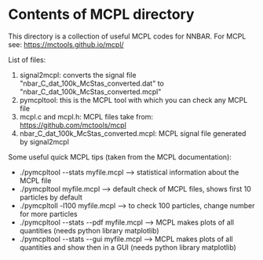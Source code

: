 # Contents of MCPL directory

This directory is a collection of useful MCPL codes for NNBAR. For MCPL see: https://mctools.github.io/mcpl/

List of files:

1) signal2mcpl: converts the signal file "nbar_C_dat_100k_McStas_converted.dat" to "nbar_C_dat_100k_McStas_converted.mcpl"
2) pymcpltool: this is the MCPL tool with which you can check any MCPL file
3) mcpl.c and mcpl.h: MCPL files take from: https://github.com/mctools/mcpl
4) nbar_C_dat_100k_McStas_converted.mcpl: MCPL signal file generated by signal2mcpl 

Some useful quick MCPL tips (taken from the MCPL documentation):

- ./pymcpltool --stats myfile.mcpl --> statistical information about the MCPL file
- ./pymcpltool myfile.mcpl --> default check of MCPL files, shows first 10 particles by default
- ./pymcpltoll -l100 myfile.mcpl --> to check 100 particles, change number for more particles
- ./pymcpltool --stats --pdf myfile.mcpl --> MCPL makes plots of all quantities (needs python library matplotlib)
- ./pymcpltool --stats --gui myfile.mcpl --> MCPL makes plots of all quantities and show then in a GUI (needs python library matplotlib)

